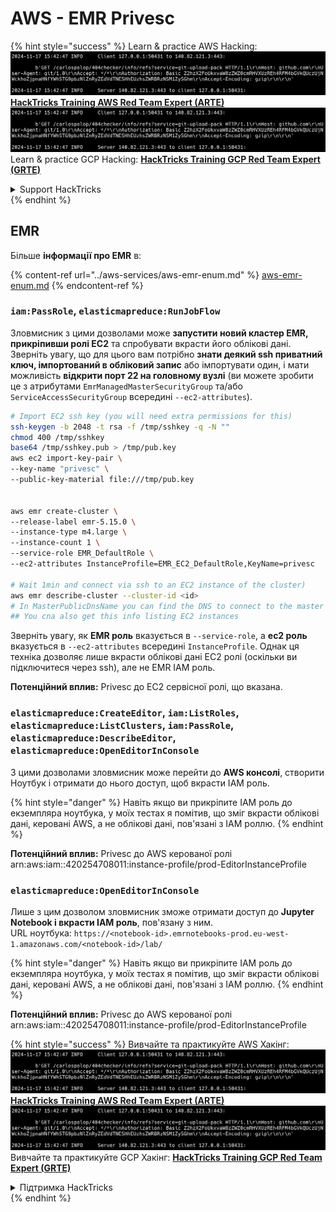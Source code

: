 # AWS - EMR Privesc

{% hint style="success" %}
Learn & practice AWS Hacking:<img src="../../../.gitbook/assets/image (1).png" alt="" data-size="line">[**HackTricks Training AWS Red Team Expert (ARTE)**](https://training.hacktricks.xyz/courses/arte)<img src="../../../.gitbook/assets/image (1).png" alt="" data-size="line">\
Learn & practice GCP Hacking: <img src="../../../.gitbook/assets/image (2).png" alt="" data-size="line">[**HackTricks Training GCP Red Team Expert (GRTE)**<img src="../../../.gitbook/assets/image (2).png" alt="" data-size="line">](https://training.hacktricks.xyz/courses/grte)

<details>

<summary>Support HackTricks</summary>

* Check the [**subscription plans**](https://github.com/sponsors/carlospolop)!
* **Join the** 💬 [**Discord group**](https://discord.gg/hRep4RUj7f) or the [**telegram group**](https://t.me/peass) or **follow** us on **Twitter** 🐦 [**@hacktricks\_live**](https://twitter.com/hacktricks\_live)**.**
* **Share hacking tricks by submitting PRs to the** [**HackTricks**](https://github.com/carlospolop/hacktricks) and [**HackTricks Cloud**](https://github.com/carlospolop/hacktricks-cloud) github repos.

</details>
{% endhint %}

## EMR

Більше **інформації про EMR** в:

{% content-ref url="../aws-services/aws-emr-enum.md" %}
[aws-emr-enum.md](../aws-services/aws-emr-enum.md)
{% endcontent-ref %}

### `iam:PassRole`, `elasticmapreduce:RunJobFlow`

Зловмисник з цими дозволами може **запустити новий кластер EMR, прикріпивши ролі EC2** та спробувати вкрасти його облікові дані.\
Зверніть увагу, що для цього вам потрібно **знати деякий ssh приватний ключ, імпортований в обліковий запис** або імпортувати один, і мати можливість **відкрити порт 22 на головному вузлі** (ви можете зробити це з атрибутами `EmrManagedMasterSecurityGroup` та/або `ServiceAccessSecurityGroup` всередині `--ec2-attributes`).
```bash
# Import EC2 ssh key (you will need extra permissions for this)
ssh-keygen -b 2048 -t rsa -f /tmp/sshkey -q -N ""
chmod 400 /tmp/sshkey
base64 /tmp/sshkey.pub > /tmp/pub.key
aws ec2 import-key-pair \
--key-name "privesc" \
--public-key-material file:///tmp/pub.key


aws emr create-cluster \
--release-label emr-5.15.0 \
--instance-type m4.large \
--instance-count 1 \
--service-role EMR_DefaultRole \
--ec2-attributes InstanceProfile=EMR_EC2_DefaultRole,KeyName=privesc

# Wait 1min and connect via ssh to an EC2 instance of the cluster)
aws emr describe-cluster --cluster-id <id>
# In MasterPublicDnsName you can find the DNS to connect to the master instance
## You cna also get this info listing EC2 instances
```
Зверніть увагу, як **EMR роль** вказується в `--service-role`, а **ec2 роль** вказується в `--ec2-attributes` всередині `InstanceProfile`. Однак ця техніка дозволяє лише вкрасти облікові дані EC2 ролі (оскільки ви підключитеся через ssh), але не EMR IAM роль.

**Потенційний вплив:** Privesc до EC2 сервісної ролі, що вказана.

### `elasticmapreduce:CreateEditor`, `iam:ListRoles`, `elasticmapreduce:ListClusters`, `iam:PassRole`, `elasticmapreduce:DescribeEditor`, `elasticmapreduce:OpenEditorInConsole`

З цими дозволами зловмисник може перейти до **AWS консолі**, створити Ноутбук і отримати до нього доступ, щоб вкрасти IAM роль.

{% hint style="danger" %}
Навіть якщо ви прикріпите IAM роль до екземпляра ноутбука, у моїх тестах я помітив, що зміг вкрасти облікові дані, керовані AWS, а не облікові дані, пов'язані з IAM роллю.
{% endhint %}

**Потенційний вплив:** Privesc до AWS керованої ролі arn:aws:iam::420254708011:instance-profile/prod-EditorInstanceProfile

### `elasticmapreduce:OpenEditorInConsole`

Лише з цим дозволом зловмисник зможе отримати доступ до **Jupyter Notebook і вкрасти IAM роль**, пов'язану з ним.\
URL ноутбука: `https://<notebook-id>.emrnotebooks-prod.eu-west-1.amazonaws.com/<notebook-id>/lab/`

{% hint style="danger" %}
Навіть якщо ви прикріпите IAM роль до екземпляра ноутбука, у моїх тестах я помітив, що зміг вкрасти облікові дані, керовані AWS, а не облікові дані, пов'язані з IAM роллю.
{% endhint %}

**Потенційний вплив:** Privesc до AWS керованої ролі arn:aws:iam::420254708011:instance-profile/prod-EditorInstanceProfile

{% hint style="success" %}
Вивчайте та практикуйте AWS Хакінг:<img src="../../../.gitbook/assets/image (1).png" alt="" data-size="line">[**HackTricks Training AWS Red Team Expert (ARTE)**](https://training.hacktricks.xyz/courses/arte)<img src="../../../.gitbook/assets/image (1).png" alt="" data-size="line">\
Вивчайте та практикуйте GCP Хакінг: <img src="../../../.gitbook/assets/image (2).png" alt="" data-size="line">[**HackTricks Training GCP Red Team Expert (GRTE)**<img src="../../../.gitbook/assets/image (2).png" alt="" data-size="line">](https://training.hacktricks.xyz/courses/grte)

<details>

<summary>Підтримка HackTricks</summary>

* Перевірте [**плани підписки**](https://github.com/sponsors/carlospolop)!
* **Приєднуйтесь до** 💬 [**групи Discord**](https://discord.gg/hRep4RUj7f) або [**групи telegram**](https://t.me/peass) або **слідкуйте** за нами в **Twitter** 🐦 [**@hacktricks\_live**](https://twitter.com/hacktricks\_live)**.**
* **Діліться хакерськими трюками, надсилаючи PR до** [**HackTricks**](https://github.com/carlospolop/hacktricks) та [**HackTricks Cloud**](https://github.com/carlospolop/hacktricks-cloud) репозиторіїв на github.

</details>
{% endhint %}
